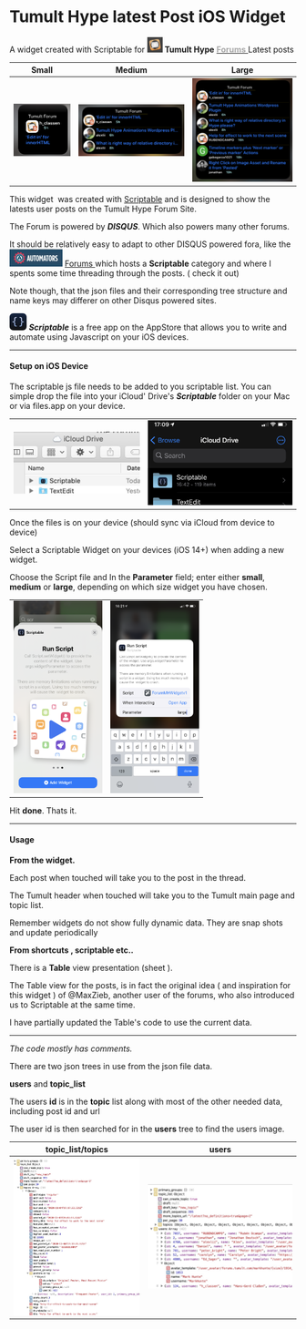 # Tumult Hype latest Post iOS Widget
 A widget created  with Scriptable for <img src="README.assets/Screenshot 2020-11-04 at 17.10.40.jpg" style="zoom:25%;" /> **Tumult Hype**  [<span style="color:darkgrey"><b>Forums</b> </span>](https://forums.tumult.com)  Latest posts



|                          Small                           |                         Medium                         |                          Large                           |
| :------------------------------------------------------: | :----------------------------------------------------: | :------------------------------------------------------: |
| <img src="README.assets/smallW.png" style="zoom:50%;" /> | <img src="README.assets/medW.png" style="zoom:50%;" /> | <img src="README.assets/largeW.png" style="zoom:50%;" /> |



This  widget  was created with [Scriptable](https://scriptable.app ) and is designed to show the latests user posts on the Tumult Hype Forum Site.

The Forum is powered by ***DISQUS***. Which also powers many other forums.

It should be relatively easy to adapt to other DISQUS powered fora, like the <img src="README.assets/Screenshot 2020-11-04 at 17.10.23.jpg" style="zoom:25%;" />   [Forums ](https://talk.automators.fm) which hosts a **Scriptable** category and where I spents some time threading through the posts. ( check it out)



Note  though, that the json files and their corresponding tree structure  and name keys may differer on other Disqus powered sites.

 <img src="README.assets/small.png" alt="small" style="zoom:50%;" /> ***Scriptable*** is a free app on the AppStore that allows you to write and automate using Javascript on your iOS devices. 

<hr>

#### Setup on iOS Device



The scriptable js file needs to be added to you scriptable list. You can simple drop the file into your iCloud' Drive's ***Scriptable*** folder on your Mac or via files.app on your device.



|                                                              |                                                              |
| ------------------------------------------------------------ | ------------------------------------------------------------ |
| <img src="README.assets/Screenshot 2020-11-04 at 17.08.45.jpg" style="zoom:50%;" /> | <img src="README.assets/IMG_2280.PNG" alt="IMG_2280" style="zoom:33%;" /> |



Once the files is on your device (should sync via iCloud from device to device)

Select a Scriptable Widget on your devices (iOS 14+) when adding a new widget.

Choose the Script file and  In the **Parameter** field; enter either **small**, **medium** or **large**, depending on which size widget you have chosen.



|                                                              |                                                              |
| ------------------------------------------------------------ | ------------------------------------------------------------ |
| <img src="README.assets/IMG_2277.PNG" alt="IMG_2277" style="zoom:33%;" /> | <img src="README.assets/IMG_2279.PNG" alt="IMG_2279" style="zoom:33%;" /> |

 Hit **done**. Thats it.



<hr>

#### Usage

**From the widget.**

Each post when touched will take you to the post in the thread.

The Tumult header when touched will take you to the Tumult main page and topic list.

Remember widgets do not show fully dynamic data. They are snap shots and update periodically 



**From  shortcuts , scriptable etc..**



There is a **Table**  view presentation (sheet ).

The Table view for the posts, is in fact the original idea ( and inspiration for this widget ) of @MaxZieb, another user of the forums, who also introduced us to Scriptable at the same time.

I have partially updated the Table's code to use the current data.



------



*The code mostly has comments.*

There are two json trees in use from the json file data.

 **users** and **topic_list**

 The users **id** is in the **topic** list along with most of the other needed data, including post id and url

 The user id is then searched for in the **users** tree to find the users image.

|                    **topic_list**/topics                     |                          **users**                           |
| :----------------------------------------------------------: | :----------------------------------------------------------: |
| <img src="README.assets/Screenshot 2020-11-04 at 17.52.34.jpg" alt="Screenshot 2020-11-04 at 17.52.34" style="zoom:50%;" /> | <img src="README.assets/Screenshot 2020-11-04 at 17.51.07.jpg" alt="Screenshot 2020-11-04 at 17.51.07" style="zoom:60%;" /> |



 





